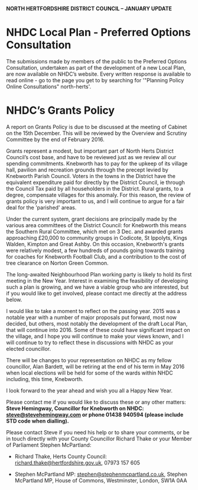 **NORTH HERTFORDSHIRE DISTRICT COUNCIL – JANUARY UPDATE**

<span id="1487a9d14edcae9e_h.zgnly27861hg" class="anchor"><span id="1487a9d14edcae9e_h.d5zk6ma2kjbn" class="anchor"><span id="1487a9d14edcae9e_h.8tt51j1k6g4w" class="anchor"></span></span></span>NHDC Local Plan - Preferred Options Consultation
===================================================================================================================================================================================================================================================

The submissions made by members of the public to the Preferred Options Consultation, undertaken as part of the development of a new Local Plan, are now available on NHDC’s website. Every written response is available to read online - go to the page you get to by searching for '"Planning Policy Online Consultations" north-herts'.

NHDC’s Grants Policy
====================

A report on Grants Policy is due to be discussed at the meeting of Cabinet on the 15th December. This will be reviewed by the Overview and Scrutiny Committee by the end of February 2016.

Grants represent a modest, but important part of North Herts District Council’s cost base, and have to be reviewed just as we review all our spending commitments. Knebworth has to pay for the upkeep of its village hall, pavilion and recreation grounds through the precept levied by Knebworth Parish Council. Voters in the towns in the District have the equivalent expenditure paid for directly by the District Council, ie through the Council Tax paid by all householders in the District. Rural grants, to a degree, compensate villages for this anomaly. For this reason, the review of grants policy is very important to us, and I will continue to argue for a fair deal for the 'parished' areas.

Under the current system, grant decisions are principally made by the various area committees of the District Council: for Knebworth this means the Southern Rural Committee, which met on 3 Dec. and awarded grants approaching £20,000 to community groups in Codicote, St Ippolyts, Kings Walden, Kimpton and Great Ashby. On this occasion, Knebworth's grants were relatively modest, a few hundreds of pounds going towards training for coaches for Knebworth Football Club, and a contribution to the cost of tree clearance on Norton Green Common.

The long-awaited Neighbourhood Plan working party is likely to hold its first meeting in the New Year. Interest in examining the feasibility of developing such a plan is growing, and we have a viable group who are interested, but if you would like to get involved, please contact me directly at the address below.

I would like to take a moment to reflect on the passing year. 2015 was a notable year with a number of major proposals put forward, most now decided, but others, most notably the development of the draft Local Plan, that will continue into 2016. Some of these could have significant impact on the village, and I hope you will continue to make your views known, and I will continue to try to reflect these in discussions with NHDC as your elected councillor.

There will be changes to your representation on NHDC as my fellow councillor, Alan Bardett, will be retiring at the end of his term in May 2016 when local elections will be held for some of the wards within NHDC including, this time, Knebworth.

I look forward to the year ahead and wish you all a Happy New Year.

Please contact me if you would like to discuss these or any other matters: **Steve Hemingway, Councillor for Knebworth on NHDC: steve@stevehemingway.com or phone 01438 940594 (please include STD code when dialling).**

Please contact Steve if you need his help or to share your comments, or be in touch directly with your County Councillor Richard Thake or your Member of Parliament Stephen McPartland:

-   Richard Thake, Herts County Council: richard.thake@hertfordshire.gov.uk, 07973 157 605

-   Stephen McPartland MP: stephen@stephenmcpartland.co.uk, Stephen McPartland MP, House of Commons, Westminster, London, SW1A 0AA


